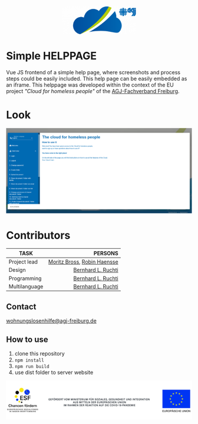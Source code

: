 <p align="center"><a target="_blank" rel="noopener noreferrer"><img width="200" src="docs/logo.png" alt="Vue logo"></a></p>

# Simple HELPPAGE
Vue JS frontend of a simple help page, where screenshots and process steps could be easily included. This help page can be easily embedded as an iframe. This helppage was developed within the context of the EU project *"Cloud for homeless people"* of the [AGJ-Fachverband Freiburg](https://agj-freiburg.de). 


# Look
![screenshot of ealrning](screenshot.png)

# Contributors
| TASK                  | PERSONS                                                          | 
| -------------         |-------------:                                                    | 
| Project lead          | [Moritz Bross](https://github.com/MoritzBross), [Robin Haensse](https://github.com/StandardWobin)                                    |
| Design                | [Bernhard L. Ruchti](https://github.com/bernhardlruchti)                                                  | 
| Programming           | [Bernhard L. Ruchti](https://github.com/bernhardlruchti)                                                  | 
| Multilanguage         | [Bernhard L. Ruchti](https://github.com/bernhardlruchti)                                                  | 


## Contact
wohnungslosenhilfe@agj-freiburg.de


## How to use
1. clone this repository
2. ```npm install```
3. ```npm run build```
4. use dist folder to server website


<img src="docs/eu.jpg" alt="eu-funding" />

